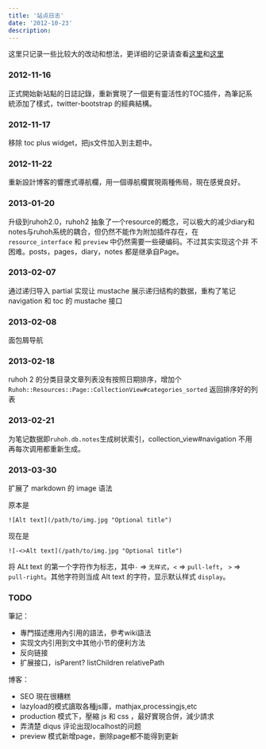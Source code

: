 ```yaml
---
title: '站点日志'
date: '2012-10-23'
description:
---
```


这里只记录一些比较大的改动和想法，更详细的记录请查看[这里](https://github.com/douo/douo.ruhoh.com/commits/master)和[这里](https://github.com/douo/ruhoh.rb/commits/2.0plus)

### 2012-11-16

正式開始新站點的日誌記錄，重新實現了一個更有靈活性的TOC插件，為筆記系統添加了樣式，twitter-bootstrap 的經典結構。

### 2012-11-17

移除 toc plus widget，把js文件加入到主题中。

### 2012-11-22

重新設計博客的響應式導航欄，用一個導航欄實現兩種佈局，現在感覺良好。

### 2013-01-20

升级到ruhoh2.0，ruhoh2 抽象了一个resource的概念，可以极大的减少diary和
notes与ruhoh系统的耦合，但仍然不能作为附加插件存在，在 `resource_interface` 和 `preview` 中仍然需要一些硬编码。不过其实实现这个并
不困难。posts，pages，diary，notes 都是继承自Page。

### 2013-02-07

通过递归导入 partial 实现让 mustache 展示递归结构的数据，重构了笔记 navigation 和 toc 的 mustache 接口

### 2013-02-08

面包屑导航

### 2013-02-18

ruhoh 2 的分类目录文章列表没有按照日期排序，增加个`Ruhoh::Resources::Page::CollectionView#categories_sorted` 返回排序好的列表

### 2013-02-21

为笔记数据即`ruhoh.db.notes`生成树状索引，collection_view#navigation 不用再每次调用都重新生成。

### 2013-03-30

扩展了 markdown 的 image 语法

原本是

	![Alt text](/path/to/img.jpg "Optional title")

现在是

	![-<>Alt text](/path/to/img.jpg "Optional title")
	
将 ALt text 的第一个字符作为标志，其中`-` => `无样式`，`<` => `pull-left`， `>` => `pull-right`。其他字符则当成 Alt text 的字符，显示默认样式 `display`。

### TODO

筆記：

- 專門描述應用內引用的語法，參考wiki語法
- 实现文内引用到文中其他小节的便利方法
- 反向链接
- 扩展接口，isParent? listChildren relativePath


博客：

- SEO 現在很糟糕
- lazyload的模式讀取各種js庫，mathjax,processingjs,etc
- production 模式下，壓縮 js 和 css ，最好實現合併，減少請求
- 弄清楚 diqus 评论出现localhost的问题
- preview 模式新增page，删除page都不能得到更新
